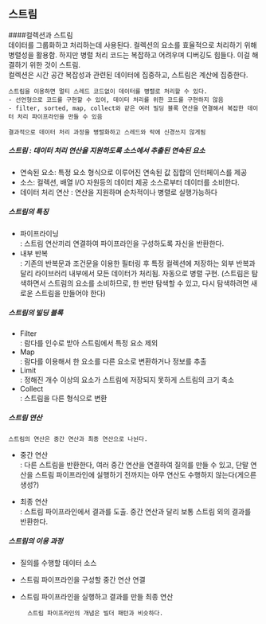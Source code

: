 ## 스트림 

####컬렉션과 스트림  
데이터를 그룹화하고 처리하는데 사용된다. 컬렉션의 요소를 효율적으로 처리하기 위해 병렬성을 활용함. 하지만 병렬 처리 코드는 복잡하고 어려우며 디버깅도 힘들다. 이걸 해결하기 위한 것이 스트림.    
컬렉션은 시간 공간 복잡성과 관련된 데이터에 집중하고, 스트림은 계산에 집중한다.

    스트림을 이용하면 멀티 스레드 코드없이 데이터를 병렬로 처리할 수 있다.  
    - 선언형으로 코드를 구현할 수 있어, 데이터 처리를 위한 코드를 구현하지 않음 
    - filter, sorted, map, collect와 같은 여러 빌딩 블록 연산을 연결해서 복잡한 데이터 처리 파이프라인을 만들 수 있음
    
    결과적으로 데이터 처리 과정을 병렬화하고 스레드와 락에 신경쓰지 않게됨

##### 스트림 : 데이터 처리 연산을 지원하도록 소스에서 추출된 연속된 요소
*	연속된 요소: 특정 요소 형식으로 이루어진 연속된 값 집합의 인터페이스를 제공
*	소스: 컬렉션, 배열 I/O 자원등의 데이터 제공 소스로부터 데이터를 소비한다. 
*	데이터 처리 연산 : 연산을 지원하며 순차적이나 병렬로 실행가능하다
 
##### 스트림의 특징 
*	파이프라이닝  
 : 스트림 연산끼리 연결하여 파이프라인을 구성하도록 자신을 반환한다.
*	내부 반복  
 : 기존의 반복문과 조건문을 이용한 필터링 후 특정 컬렉션에 저장하는 외부 반복과 달리 라이브러리 내부에서 모든 데이터가 처리됨. 자동으로 병렬 구현. (스트림은 탐색하면서 스트림의 요소를 소비하므로, 한 번만 탐색할 수 있고, 다시 탐색하려면 새로운 스트림을 만들어야 한다)

##### 스트림의 빌딩 블록 
*	Filter  
: 람다를 인수로 받아 스트림에서 특정 요소 제외  
*	Map  
: 람다를 이용해서 한 요소를 다른 요소로 변환하거나 정보를 추출   
*	Limit  
 : 정해진 개수 이상의 요소가 스트림에 저장되지 못하게 스트림의 크기 축소  
*	Collect  
 : 스트림을 다른 형식으로 변환

##### 스트림 연산
	스트림의 연산은 중간 연산과 최종 연산으로 나뉜다.
* 중간 연산  
 : 다른 스트림을 반환한다, 여러 중간 연산을 연결하여 질의를 만들 수 있고, 단말 연산을 스트림 파이프라인에 실행하기 전까지는 아무 연산도 수행하지 않는다(게으른 생성?)  

* 최종 연산  
 : 스트림 파이프라인에서 결과를 도출. 중간 연산과 달리 보통 스트림 외의 결과를 반환한다.

##### 스트림의 이용 과정
- 질의를 수행할 데이터 소스
- 스트림 파이프라인을 구성할 중간 연산 연결
- 스트림 파이프라인을 실행하고 결과를 만들 최종 연산

        스트림 파이프라인의 개념은 빌더 패턴과 비슷하다.
